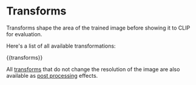 # Transforms

Transforms shape the area of the trained image before showing
it to CLIP for evaluation. 
  
Here's a list of all available transformations:

{{transforms}}

All [transforms](#transforms) that do not change the 
resolution of the image are also available as 
[post processing](#postproc) effects.
